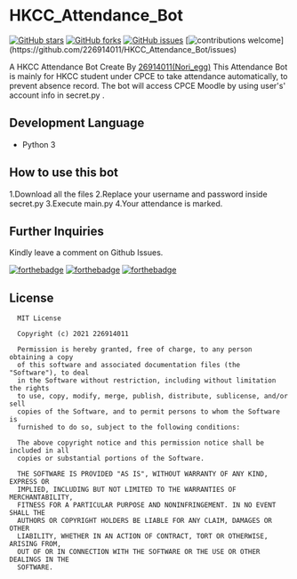 # HKCC_Attendance_Bot
[![GitHub stars](https://img.shields.io/github/stars/226914011/HKCC_Attendance_Bot?color=green)](https://github.com/226914011/HKCC_Attendance_Bot/stargazers)
[![GitHub forks](https://img.shields.io/github/forks/226914011/HKCC_Attendance_Bot?color=green)](https://github.com/226914011/HKCC_Attendance_Bot/network)
[![GitHub issues](https://img.shields.io/github/issues/226914011/HKCC_Attendance_Bot)](https://github.com/226914011/HKCC_Attendance_Bot/issues)
[![contributions welcome](https://img.shields.io/badge/contributions-welcome-brightgreen.svg?)](https://github.com/226914011/HKCC_Attendance_Bot/issues)

A HKCC Attendance Bot Create By [26914011(Nori_egg)](https://github.com/226914011)
This Attendance Bot is mainly for HKCC student under CPCE to take attendance automatically, to prevent absence record.
The bot will access CPCE Moodle by using user's' account info in secret.py .

## Development Language
* Python 3

## How to use this bot
1.Download all the files
2.Replace your username and password inside secret.py
3.Execute main.py
4.Your attendance is marked.

## Further Inquiries
Kindly leave a comment on Github Issues. 

[![forthebadge](https://forthebadge.com/images/badges/made-with-python.svg)](https://forthebadge.com)
[![forthebadge](https://forthebadge.com/images/badges/built-with-love.svg)](https://forthebadge.com)
[![forthebadge](https://forthebadge.com/images/badges/powered-by-black-magic.svg)](https://forthebadge.com)

## License
```
  MIT License

  Copyright (c) 2021 226914011

  Permission is hereby granted, free of charge, to any person obtaining a copy
  of this software and associated documentation files (the "Software"), to deal
  in the Software without restriction, including without limitation the rights
  to use, copy, modify, merge, publish, distribute, sublicense, and/or sell
  copies of the Software, and to permit persons to whom the Software is
  furnished to do so, subject to the following conditions:

  The above copyright notice and this permission notice shall be included in all
  copies or substantial portions of the Software.

  THE SOFTWARE IS PROVIDED "AS IS", WITHOUT WARRANTY OF ANY KIND, EXPRESS OR
  IMPLIED, INCLUDING BUT NOT LIMITED TO THE WARRANTIES OF MERCHANTABILITY,
  FITNESS FOR A PARTICULAR PURPOSE AND NONINFRINGEMENT. IN NO EVENT SHALL THE
  AUTHORS OR COPYRIGHT HOLDERS BE LIABLE FOR ANY CLAIM, DAMAGES OR OTHER
  LIABILITY, WHETHER IN AN ACTION OF CONTRACT, TORT OR OTHERWISE, ARISING FROM,
  OUT OF OR IN CONNECTION WITH THE SOFTWARE OR THE USE OR OTHER DEALINGS IN THE
  SOFTWARE.
```
